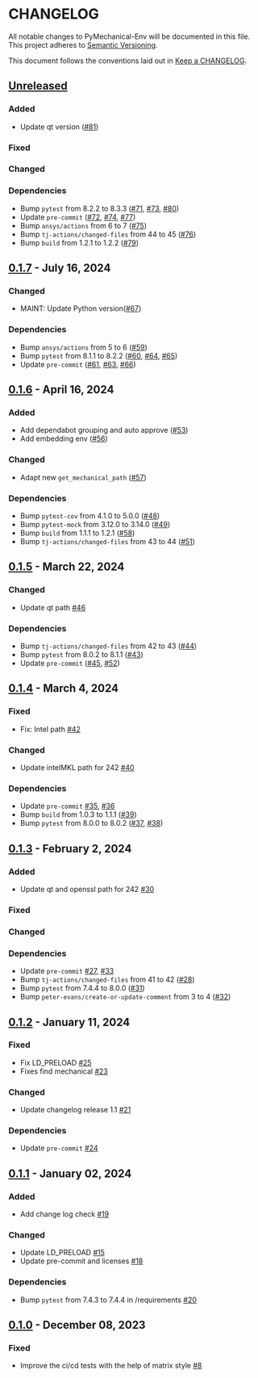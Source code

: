 # CHANGELOG

All notable changes to PyMechanical-Env will be documented in this file. This
project adheres to [Semantic Versioning](https://semver.org/).

This document follows the conventions laid out in [Keep a CHANGELOG](https://keepachangelog.com/en/1.0.0).

## [Unreleased]()

### Added
- Update qt version ([#81](https://github.com/ansys/pymechanical-env/pull/81))

### Fixed

### Changed

### Dependencies
- Bump `pytest` from 8.2.2 to 8.3.3 ([#71](https://github.com/ansys/pymechanical-env/pull/71), [#73](https://github.com/ansys/pymechanical-env/pull/73), [#80](https://github.com/ansys/pymechanical-env/pull/80))
- Update `pre-commit` ([#72](https://github.com/ansys/pymechanical-env/pull/72), [#74](https://github.com/ansys/pymechanical-env/pull/74), [#77](https://github.com/ansys/pymechanical-env/pull/77))
- Bump `ansys/actions` from 6 to 7 ([#75](https://github.com/ansys/pymechanical-env/pull/75))
- Bump `tj-actions/changed-files` from 44 to 45 ([#76](https://github.com/ansys/pymechanical-env/pull/76))
- Bump `build` from 1.2.1 to 1.2.2 ([#79](https://github.com/ansys/pymechanical-env/pull/79))


## [0.1.7](https://github.com/ansys/pymechanical-env/releases/tag/v0.1.7) - July 16, 2024

### Changed
 - MAINT: Update Python version([#67](https://github.com/ansys/pymechanical-env/pull/67))

### Dependencies
- Bump `ansys/actions` from 5 to 6 ([#59](https://github.com/ansys/pymechanical-env/pull/59))
- Bump `pytest` from 8.1.1 to 8.2.2 ([#60](https://github.com/ansys/pymechanical-env/pull/60), [#64](https://github.com/ansys/pymechanical-env/pull/64), [#65](https://github.com/ansys/pymechanical-env/pull/65))
- Update `pre-commit` ([#61](https://github.com/ansys/pymechanical-env/pull/61), [#63](https://github.com/ansys/pymechanical-env/pull/63), [#66](https://github.com/ansys/pymechanical-env/pull/66))


## [0.1.6](https://github.com/ansys/pymechanical-env/releases/tag/v0.1.6) - April 16, 2024

### Added
- Add dependabot grouping and auto approve ([#53](https://github.com/ansys/pymechanical-env/pull/53))
- Add embedding env ([#56](https://github.com/ansys/pymechanical-env/pull/56))

### Changed
- Adapt new ``get_mechanical_path`` ([#57](https://github.com/ansys/pymechanical-env/pull/57))

### Dependencies
- Bump `pytest-cov` from 4.1.0 to 5.0.0 ([#48](https://github.com/ansys/pymechanical-env/pull/48))
- Bump `pytest-mock` from 3.12.0 to 3.14.0 ([#49](https://github.com/ansys/pymechanical-env/pull/49))
- Bump `build` from 1.1.1 to 1.2.1 ([#58](https://github.com/ansys/pymechanical-env/pull/58))
- Bump `tj-actions/changed-files` from 43 to 44 ([#51](https://github.com/ansys/pymechanical-env/pull/51))

## [0.1.5](https://github.com/ansys/pymechanical-env/releases/tag/v0.1.5) - March 22, 2024

### Changed
- Update qt path [#46](https://github.com/ansys/pymechanical-env/pull/46)

### Dependencies
- Bump `tj-actions/changed-files` from 42 to 43 ([#44](https://github.com/ansys/pymechanical-env/pull/44))
- Bump `pytest` from 8.0.2 to 8.1.1 ([#43](https://github.com/ansys/pymechanical-env/pull/43))
- Update `pre-commit` ([#45](https://github.com/ansys/pymechanical-env/pull/45), [#52](https://github.com/ansys/pymechanical-env/pull/52))


## [0.1.4](https://github.com/ansys/pymechanical-env/releases/tag/v0.1.4) - March 4, 2024

### Fixed
- Fix: Intel path [#42](https://github.com/ansys/pymechanical-env/pull/42)

### Changed
- Update intelMKL path for 242 [#40](https://github.com/ansys/pymechanical-env/pull/40)

### Dependencies
- Update `pre-commit` [#35](https://github.com/ansys/pymechanical-env/pull/35), [#36](https://github.com/ansys/pymechanical-env/pull/36)
- Bump `build` from 1.0.3 to 1.1.1 ([#39](https://github.com/ansys/pymechanical-env/pull/39))
- Bump `pytest` from 8.0.0 to 8.0.2 ([#37](https://github.com/ansys/pymechanical-env/pull/37), [#38](https://github.com/ansys/pymechanical-env/pull/38))

## [0.1.3](https://github.com/ansys/pymechanical-env/releases/tag/v0.1.3) - February 2, 2024

### Added
- Update qt and openssl path for 242 [#30](https://github.com/ansys/pymechanical-env/pull/30)

### Fixed

### Changed

### Dependencies
- Update `pre-commit` [#27](https://github.com/ansys/pymechanical-env/pull/27), [#33](https://github.com/ansys/pymechanical-env/pull/33)
- Bump `tj-actions/changed-files` from 41 to 42 ([#28](https://github.com/ansys/pymechanical-env/pull/28))
- Bump `pytest` from 7.4.4 to 8.0.0 ([#31](https://github.com/ansys/pymechanical-env/pull/31))
- Bump `peter-evans/create-or-update-comment` from 3 to 4 ([#32](https://github.com/ansys/pymechanical-env/pull/32))

## [0.1.2](https://github.com/ansys/pymechanical-env/releases/tag/v0.1.2) - January 11, 2024

### Fixed
- Fix LD_PRELOAD [#25](https://github.com/ansys/pymechanical-env/pull/25)
- Fixes find mechanical [#23](https://github.com/ansys/pymechanical-env/pull/23)

### Changed
- Update changelog release 1.1 [#21](https://github.com/ansys/pymechanical-env/pull/21)

### Dependencies
- Update `pre-commit` [#24](https://github.com/ansys/pymechanical-env/pull/24)

## [0.1.1](https://github.com/ansys/pymechanical-env/releases/tag/v0.1.1) - January 02, 2024

### Added
- Add change log check [#19](https://github.com/ansys/pymechanical-env/pull/19)

### Changed
- Update LD_PRELOAD [#15](https://github.com/ansys/pymechanical-env/pull/15)
- Update pre-commit and licenses [#18](https://github.com/ansys/pymechanical-env/pull/18)

### Dependencies
- Bump `pytest` from 7.4.3 to 7.4.4 in /requirements [#20](https://github.com/ansys/pymechanical-env/pull/20)

## [0.1.0](https://github.com/ansys/pymechanical-env/releases/tag/v0.1.0) - December 08, 2023

### Fixed
- Improve the ci/cd tests with the help of matrix style [#8](https://github.com/ansys-internal/pymechanical-env/pull/8)
